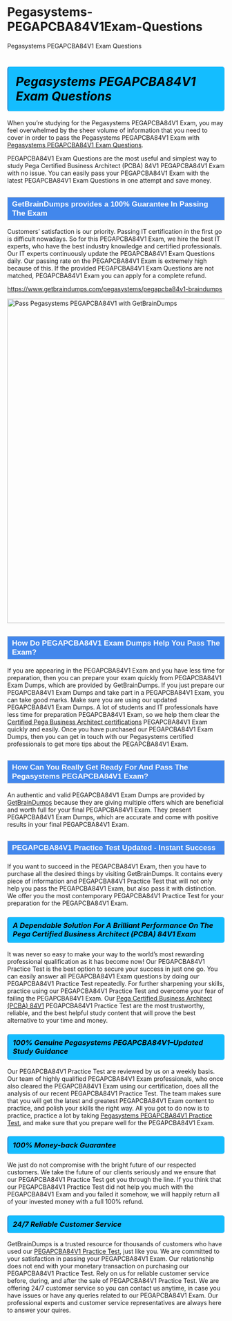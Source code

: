 # Pegasystems-PEGAPCBA84V1Exam-Questions
Pegasystems PEGAPCBA84V1 Exam Questions
<h1><strong><span style="display: block; color: #000000; background: #14BDFF; border: 0.5px solid #AED6F1; border-left: 3px solid #3498DB; padding: .6em; border-radius: 6px;">                     <em>Pegasystems PEGAPCBA84V1 <span class="exam_variation">Exam Questions</span> </em>                </span></strong>            </h1>                        <p>When you’re studying for the Pegasystems PEGAPCBA84V1 Exam, you may feel overwhelmed by the sheer volume of information             that you need to cover in order to pass the Pegasystems PEGAPCBA84V1 Exam with <a href="https://www.getbraindumps.com/pegasystems/pegapcba84v1-braindumps">Pegasystems PEGAPCBA84V1 <span class="exam_variation">Exam Questions</span></a>.</p>            <p>PEGAPCBA84V1 <span class="exam_variation">Exam Questions</span> are the most useful and simplest way to study Pega Certified Business Architect (PCBA) 84V1 PEGAPCBA84V1 Exam             with no issue. You can easily pass your PEGAPCBA84V1 Exam with the latest PEGAPCBA84V1 <span class="exam_variation">Exam Questions</span> in one attempt and save money.</p>                        <h2 style="background: #4287ec; border: 1px solid #cccccc; padding: 5px 10px;">                <span style="color: #ffffff;">                    <span style="font-size: 11pt;">                        <span style="line-height: normal;">                            <span style="font-family: Calibri,sans-serif;">                                <strong>                                    <span style="font-size: 13.0pt;">GetBrainDumps provides a 100% Guarantee In Passing The Exam</span>                                </strong>                            </span>                        </span>                    </span>                </span>            </h2>                        <p>Customers’ satisfaction is our priority. Passing IT certification in the first go is difficult nowadays. So for this PEGAPCBA84V1 Exam,             we hire the best IT experts, who have the best industry knowledge and certified professionals. Our IT experts continuously update the PEGAPCBA84V1 <span class="exam_variation">Exam Questions</span>             daily. Our passing rate on the PEGAPCBA84V1 Exam is extremely high because of this. If the provided PEGAPCBA84V1 <span class="exam_variation">Exam Questions</span> are not matched, PEGAPCBA84V1 Exam you             can apply for a complete refund.</p>                                    <p><a href="https://www.getbraindumps.com/pegasystems/pegapcba84v1-braindumps">https://www.getbraindumps.com/pegasystems/pegapcba84v1-braindumps</a></p>                        <p><a href="https://www.getbraindumps.com/"><img src="https://www.getbraindumps.com/images/get-updated-exam-questions-with-discount-getbraindumps.jpg" class="postImage" alt="Pass Pegasystems PEGAPCBA84V1 with GetBrainDumps" width="750"></a></p>                                        <h2 style="background: #4287ec; border: 1px solid #cccccc; padding: 5px 10px;">                <span style="color: #ffffff;">                    <span style="font-size: 11pt;">                        <span style="line-height: normal;">                            <span style="font-family: Calibri,sans-serif;">                                <strong>                                    <span style="font-size: 13.0pt;">How Do PEGAPCBA84V1 <span class="exam_variation2">Exam Dumps</span> Help You Pass The Exam?</span>                                </strong>                            </span>                        </span>                    </span>                </span>            </h2>                        <p>If you are appearing in the PEGAPCBA84V1 Exam and you have less time for preparation, then you can prepare your exam quickly from PEGAPCBA84V1 <span class="exam_variation2">Exam Dumps</span>,             which are provided by GetBrainDumps. If you just prepare our PEGAPCBA84V1 <span class="exam_variation2">Exam Dumps</span> and take part in a PEGAPCBA84V1 Exam, you can take good marks.             Make sure you are using our updated PEGAPCBA84V1 <span class="exam_variation2">Exam Dumps</span>. A lot of students and IT professionals have less time for preparation PEGAPCBA84V1 Exam,             so we help them clear the <a href="https://www.getbraindumps.com/pegasystems/cpba-braindumps.html">Certified Pega Business Architect certifications</a> PEGAPCBA84V1 Exam quickly and easily. Once you have purchased             our PEGAPCBA84V1 <span class="exam_variation2">Exam Dumps</span>, then you can get in touch with our Pegasystems certified professionals to get more tips about the PEGAPCBA84V1 Exam.</p>                        <h2 style="background: #4287ec; border: 1px solid #cccccc; padding: 5px 10px;">                <span style="color: #ffffff;">                    <span style="font-size: 11pt;">                        <span style="line-height: normal;">                            <span style="font-family: Calibri,sans-serif;">                                <strong>                                    <span style="font-size: 13.0pt;">How Can You Really Get Ready For And Pass The Pegasystems PEGAPCBA84V1 Exam?</span>                                </strong>                            </span>                        </span>                    </span>                </span>            </h2>                        <p>An authentic and valid PEGAPCBA84V1 <span class="exam_variation2">Exam Dumps</span> are provided by <a href="https://www.getbraindumps.com/">GetBrainDumps</a> because they are giving multiple offers which are beneficial             and worth full for your final PEGAPCBA84V1 Exam. They present PEGAPCBA84V1 <span class="exam_variation2">Exam Dumps</span>, which are accurate and come with positive             results in your final PEGAPCBA84V1 Exam.</p>                        <h2 style="background: #4287ec; border: 1px solid #cccccc; padding: 5px 10px;">                <span style="color: #ffffff;">                    <span style="font-size: 11pt;">                        <span style="line-height: normal;">                            <span style="font-family: Calibri,sans-serif;">                                <strong>                                    <span style="font-size: 13.0pt;">PEGAPCBA84V1 <span class="exam_variation3">Practice Test</span> Updated - Instant Success</span>                                </strong>                            </span>                        </span>                    </span>                </span>            </h2>                        <p>If you want to succeed in the PEGAPCBA84V1 Exam, then you have to purchase all the desired things by visiting GetBrainDumps.             It contains every piece of information and PEGAPCBA84V1 <span class="exam_variation3">Practice Test</span> that will not only help you pass the PEGAPCBA84V1 Exam,             but also pass it with distinction. We offer you the most contemporary PEGAPCBA84V1 <span class="exam_variation3">Practice Test</span> for your preparation for the PEGAPCBA84V1 Exam.</p>                        <h3>                <strong>                    <span style="display: block; color: #000000; background: #14BDFF; border: 0.5px solid #AED6F1; border-left: 3px solid #3498DB; padding: .6em; border-radius: 6px;">                        <em>A Dependable Solution For A Brilliant Performance On The Pega Certified Business Architect (PCBA) 84V1 Exam</em>                    </span>                </strong>            </h3>                        <p>It was never so easy to make your way to the world’s most rewarding professional qualification as it has become now! Our PEGAPCBA84V1 <span class="exam_variation3">Practice Test</span>             is the best option to secure your success in just one go. You can easily answer all PEGAPCBA84V1 Exam questions by doing our PEGAPCBA84V1 <span class="exam_variation3">Practice Test</span>             repeatedly. For further sharpening your skills, practice using our PEGAPCBA84V1 <span class="exam_variation3">Practice Test</span> and overcome your fear of failing the PEGAPCBA84V1 Exam.             Our <a href="https://www.getbraindumps.com/pegasystems/pegapcba84v1-braindumps">Pega Certified Business Architect (PCBA) 84V1</a> PEGAPCBA84V1 <span class="exam_variation3">Practice Test</span> are the most trustworthy, reliable, and the best helpful study             content that will prove the best alternative to your time and money.</p>                        <h3>                <strong>                    <span style="display: block; color: #000000; background: #14BDFF; border: 0.5px solid #AED6F1; border-left: 3px solid #3498DB; padding: .6em; border-radius: 6px;">                        <em>100% Genuine Pegasystems PEGAPCBA84V1–Updated Study Guidance </em>                    </span>                </strong>            </h3>                        <p>Our PEGAPCBA84V1 <span class="exam_variation3">Practice Test</span> are reviewed by us on a weekly basis. Our team of highly qualified PEGAPCBA84V1 Exam professionals, who once also             cleared the PEGAPCBA84V1 Exam using our certification, does all the analysis of our recent PEGAPCBA84V1 <span class="exam_variation3">Practice Test</span>. The team makes sure that you will get the             latest and greatest PEGAPCBA84V1 Exam content to practice, and polish your skills the right way. All you got to do now is to practice, practice a lot by             taking <a href="https://www.getbraindumps.com/pegasystems-braindumps.html">Pegasystems PEGAPCBA84V1 <span class="exam_variation3">Practice Test</span></a>, and make sure that you prepare well for the PEGAPCBA84V1 Exam.</p>                        <h3>                <strong>                    <span style="display: block; color: #000000; background: #14BDFF; border: 0.5px solid #AED6F1; border-left: 3px solid #3498DB; padding: .6em; border-radius: 6px;">                        <em>100% Money-back Guarantee</em>                    </span>                </strong>            </h3>                        <p>We just do not compromise with the bright future of our respected customers. We take the future of our clients seriously and we ensure that our             PEGAPCBA84V1 <span class="exam_variation4">Practice Test</span> get you through the line. If you think that our PEGAPCBA84V1 <span class="exam_variation4">Practice Test</span> did not help you much with the PEGAPCBA84V1 Exam and you             failed it somehow, we will happily return all of your invested money with a full 100% refund.</p>                                    <h3>                <strong>                    <span style="display: block; color: #000000; background: #14BDFF; border: 0.5px solid #AED6F1; border-left: 3px solid #3498DB; padding: .6em; border-radius: 6px;">                        <em>24/7 Reliable Customer Service</em>                    </span>                </strong>            </h3>                        <p>GetBrainDumps is a trusted resource for thousands of customers who have used our <a href="https://www.getbraindumps.com/pegasystems/pegapcba84v1-braindumps">PEGAPCBA84V1 <span class="exam_variation4">Practice Test</span></a>, just like you. We are committed to your             satisfaction in passing your PEGAPCBA84V1 Exam. Our relationship does not end with your monetary transaction on purchasing our PEGAPCBA84V1 <span class="exam_variation4">Practice Test</span>.             Rely on us for reliable customer service before, during, and after the sale of PEGAPCBA84V1 <span class="exam_variation4">Practice Test</span>. We are offering 24/7 customer service so you             can contact us anytime, in case you have issues or have any queries related to our PEGAPCBA84V1 Exam. Our professional experts and customer service             representatives are always here to answer your quires.</p>                    
